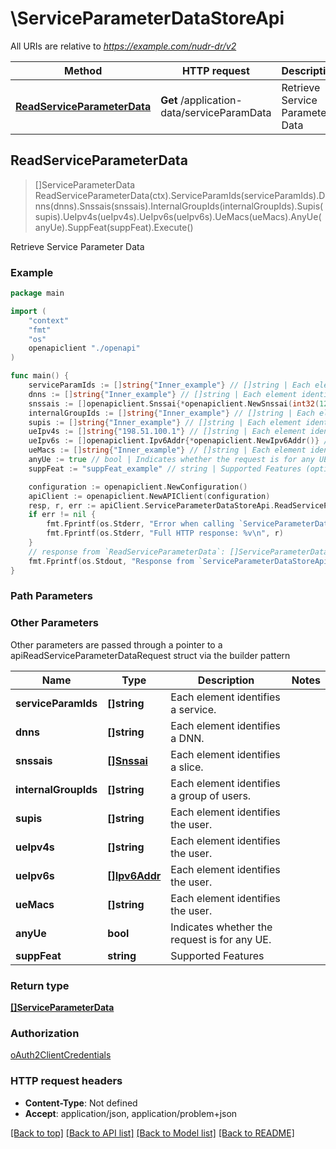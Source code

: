 # \ServiceParameterDataStoreApi

All URIs are relative to *https://example.com/nudr-dr/v2*

Method | HTTP request | Description
------------- | ------------- | -------------
[**ReadServiceParameterData**](ServiceParameterDataStoreApi.md#ReadServiceParameterData) | **Get** /application-data/serviceParamData | Retrieve Service Parameter Data



## ReadServiceParameterData

> []ServiceParameterData ReadServiceParameterData(ctx).ServiceParamIds(serviceParamIds).Dnns(dnns).Snssais(snssais).InternalGroupIds(internalGroupIds).Supis(supis).UeIpv4s(ueIpv4s).UeIpv6s(ueIpv6s).UeMacs(ueMacs).AnyUe(anyUe).SuppFeat(suppFeat).Execute()

Retrieve Service Parameter Data

### Example

```go
package main

import (
    "context"
    "fmt"
    "os"
    openapiclient "./openapi"
)

func main() {
    serviceParamIds := []string{"Inner_example"} // []string | Each element identifies a service. (optional)
    dnns := []string{"Inner_example"} // []string | Each element identifies a DNN. (optional)
    snssais := []openapiclient.Snssai{*openapiclient.NewSnssai(int32(123))} // []Snssai | Each element identifies a slice. (optional)
    internalGroupIds := []string{"Inner_example"} // []string | Each element identifies a group of users. (optional)
    supis := []string{"Inner_example"} // []string | Each element identifies the user. (optional)
    ueIpv4s := []string{"198.51.100.1"} // []string | Each element identifies the user. (optional)
    ueIpv6s := []openapiclient.Ipv6Addr{*openapiclient.NewIpv6Addr()} // []Ipv6Addr | Each element identifies the user. (optional)
    ueMacs := []string{"Inner_example"} // []string | Each element identifies the user. (optional)
    anyUe := true // bool | Indicates whether the request is for any UE. (optional)
    suppFeat := "suppFeat_example" // string | Supported Features (optional)

    configuration := openapiclient.NewConfiguration()
    apiClient := openapiclient.NewAPIClient(configuration)
    resp, r, err := apiClient.ServiceParameterDataStoreApi.ReadServiceParameterData(context.Background()).ServiceParamIds(serviceParamIds).Dnns(dnns).Snssais(snssais).InternalGroupIds(internalGroupIds).Supis(supis).UeIpv4s(ueIpv4s).UeIpv6s(ueIpv6s).UeMacs(ueMacs).AnyUe(anyUe).SuppFeat(suppFeat).Execute()
    if err != nil {
        fmt.Fprintf(os.Stderr, "Error when calling `ServiceParameterDataStoreApi.ReadServiceParameterData``: %v\n", err)
        fmt.Fprintf(os.Stderr, "Full HTTP response: %v\n", r)
    }
    // response from `ReadServiceParameterData`: []ServiceParameterData
    fmt.Fprintf(os.Stdout, "Response from `ServiceParameterDataStoreApi.ReadServiceParameterData`: %v\n", resp)
}
```

### Path Parameters



### Other Parameters

Other parameters are passed through a pointer to a apiReadServiceParameterDataRequest struct via the builder pattern


Name | Type | Description  | Notes
------------- | ------------- | ------------- | -------------
 **serviceParamIds** | **[]string** | Each element identifies a service. | 
 **dnns** | **[]string** | Each element identifies a DNN. | 
 **snssais** | [**[]Snssai**](Snssai.md) | Each element identifies a slice. | 
 **internalGroupIds** | **[]string** | Each element identifies a group of users. | 
 **supis** | **[]string** | Each element identifies the user. | 
 **ueIpv4s** | **[]string** | Each element identifies the user. | 
 **ueIpv6s** | [**[]Ipv6Addr**](Ipv6Addr.md) | Each element identifies the user. | 
 **ueMacs** | **[]string** | Each element identifies the user. | 
 **anyUe** | **bool** | Indicates whether the request is for any UE. | 
 **suppFeat** | **string** | Supported Features | 

### Return type

[**[]ServiceParameterData**](ServiceParameterData.md)

### Authorization

[oAuth2ClientCredentials](../README.md#oAuth2ClientCredentials)

### HTTP request headers

- **Content-Type**: Not defined
- **Accept**: application/json, application/problem+json

[[Back to top]](#) [[Back to API list]](../README.md#documentation-for-api-endpoints)
[[Back to Model list]](../README.md#documentation-for-models)
[[Back to README]](../README.md)

